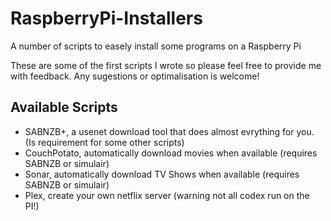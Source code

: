 # RaspberryPi-Installers
A number of scripts to easely install some programs on a Raspberry Pi 

These are some of the first scripts I wrote so please feel free to provide me with feedback. Any sugestions or optimalisation is welcome!

## Available Scripts
* SABNZB+, a usenet download tool that does almost evrything for you. (Is requirement for some other scripts)
* CouchPotato, automatically download movies when available (requires SABNZB or simulair)
* Sonar, automatically download TV Shows when available (requires SABNZB or simulair)
* Plex, create your own netflix server (warning not all codex run on the PI!)

